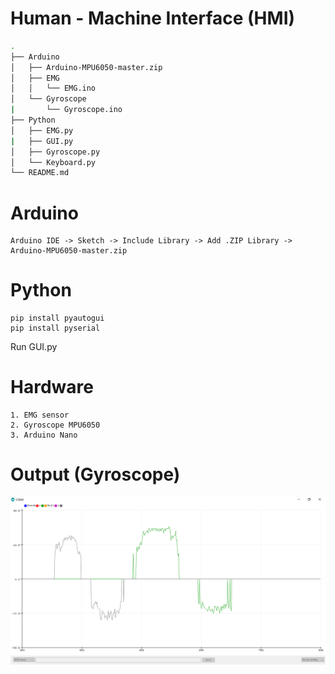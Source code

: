# Human - Machine Interface (HMI)
```bash
.
├── Arduino
│   ├── Arduino-MPU6050-master.zip
│   ├── EMG
│   │   └── EMG.ino
│   └── Gyroscope
|       └── Gyroscope.ino
├── Python
│   ├── EMG.py
|   ├── GUI.py
│   ├── Gyroscope.py
│   └── Keyboard.py
└── README.md
```
# Arduino
    Arduino IDE -> Sketch -> Include Library -> Add .ZIP Library -> Arduino-MPU6050-master.zip
# Python
    pip install pyautogui
    pip install pyserial
  Run GUI.py
# Hardware
    1. EMG sensor
    2. Gyroscope MPU6050
    3. Arduino Nano
# Output (Gyroscope)
  ![](images/gyro.png)
